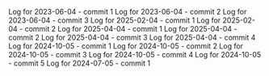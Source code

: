 Log for 2023-06-04 - commit 1
Log for 2023-06-04 - commit 2
Log for 2023-06-04 - commit 3
Log for 2025-02-04 - commit 1
Log for 2025-02-04 - commit 2
Log for 2025-04-04 - commit 1
Log for 2025-04-04 - commit 2
Log for 2025-04-04 - commit 3
Log for 2025-04-04 - commit 4
Log for 2024-10-05 - commit 1
Log for 2024-10-05 - commit 2
Log for 2024-10-05 - commit 3
Log for 2024-10-05 - commit 4
Log for 2024-10-05 - commit 5
Log for 2024-07-05 - commit 1
